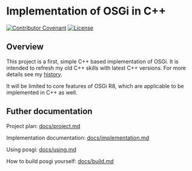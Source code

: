 # Implementation of OSGi in C++

[![Contributor Covenant](https://img.shields.io/badge/Contributor%20Covenant-2.1-4baaaa.svg)](code_of_conduct.md)
[![License](https://img.shields.io/badge/License-Apache_2.0-blue.svg)](https://opensource.org/licenses/Apache-2.0)

## Overview

This project is a first, simple C++ based implementation of OSGi. It is intended to refresh my old C++ skills with latest C++ versions. For more details see my [history](docs/history.md).

It will be limited to core features of OSGi R8, which are applicable to be implemented in C++ as well.

## Futher documentation

Project plan: [docs/project.md](docs/project.md)

Implementation documentation: [docs/implementation.md](docs/implementation.md)

Using posgi: [docs/using.md](docs/using.md)

How to build posgi yourself: [docs/build.md](docs/build.md)
